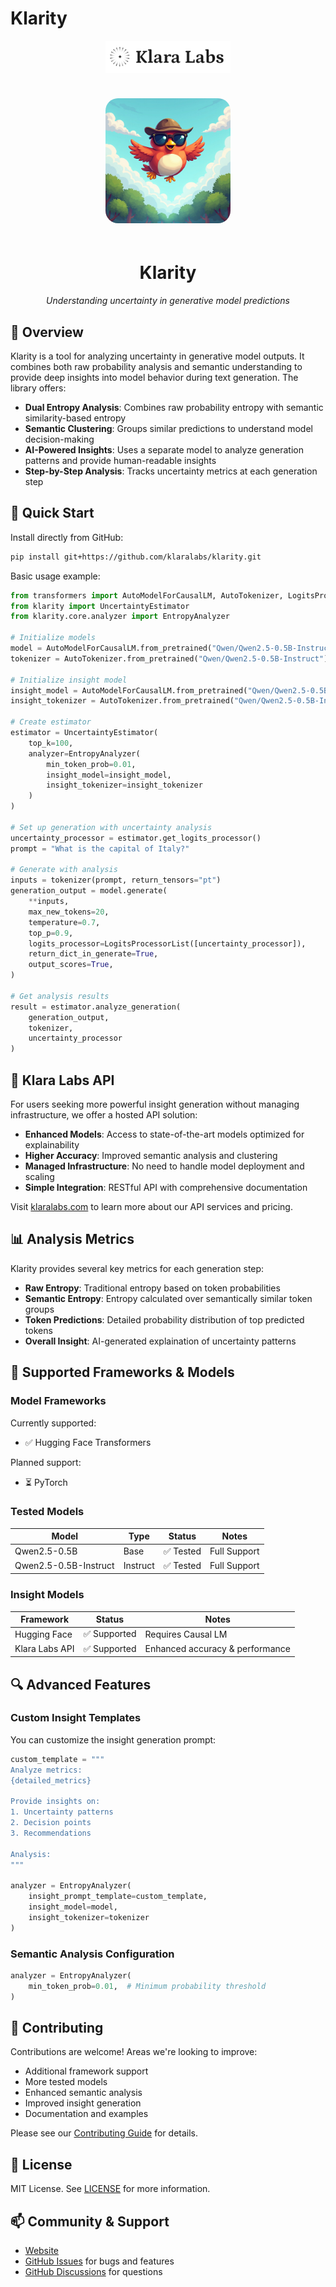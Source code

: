 # Klarity

<div align="center">
  <img src="assets/klaralabs.png" alt="Klara Labs" width="200"/>
  <br>
  <br>
  <img src="assets/detectivebird.jpeg" alt="Mascotte" width="200" style="border-radius: 20px; margin: 20px 0;"/>

  # Klarity 

  _Understanding uncertainty in generative model predictions_
</div>

## 🎯 Overview

Klarity is a tool for analyzing uncertainty in generative model outputs. It combines both raw probability analysis and semantic understanding to provide deep insights into model behavior during text generation. The library offers:

- **Dual Entropy Analysis**: Combines raw probability entropy with semantic similarity-based entropy
- **Semantic Clustering**: Groups similar predictions to understand model decision-making
- **AI-Powered Insights**: Uses a separate model to analyze generation patterns and provide human-readable insights
- **Step-by-Step Analysis**: Tracks uncertainty metrics at each generation step

## 🚀 Quick Start

Install directly from GitHub:
```bash
pip install git+https://github.com/klaralabs/klarity.git
```

Basic usage example:
```python
from transformers import AutoModelForCausalLM, AutoTokenizer, LogitsProcessorList
from klarity import UncertaintyEstimator
from klarity.core.analyzer import EntropyAnalyzer

# Initialize models
model = AutoModelForCausalLM.from_pretrained("Qwen/Qwen2.5-0.5B-Instruct")
tokenizer = AutoTokenizer.from_pretrained("Qwen/Qwen2.5-0.5B-Instruct")

# Initialize insight model
insight_model = AutoModelForCausalLM.from_pretrained("Qwen/Qwen2.5-0.5B-Instruct")
insight_tokenizer = AutoTokenizer.from_pretrained("Qwen/Qwen2.5-0.5B-Instruct")

# Create estimator
estimator = UncertaintyEstimator(
    top_k=100,
    analyzer=EntropyAnalyzer(
        min_token_prob=0.01,
        insight_model=insight_model,
        insight_tokenizer=insight_tokenizer
    )
)

# Set up generation with uncertainty analysis
uncertainty_processor = estimator.get_logits_processor()
prompt = "What is the capital of Italy?"

# Generate with analysis
inputs = tokenizer(prompt, return_tensors="pt")
generation_output = model.generate(
    **inputs,
    max_new_tokens=20,
    temperature=0.7,
    top_p=0.9,
    logits_processor=LogitsProcessorList([uncertainty_processor]),
    return_dict_in_generate=True,
    output_scores=True,
)

# Get analysis results
result = estimator.analyze_generation(
    generation_output,
    tokenizer,
    uncertainty_processor
)
```

## 🦉 Klara Labs API

For users seeking more powerful insight generation without managing infrastructure, we offer a hosted API solution:

- **Enhanced Models**: Access to state-of-the-art models optimized for explainability
- **Higher Accuracy**: Improved semantic analysis and clustering
- **Managed Infrastructure**: No need to handle model deployment and scaling
- **Simple Integration**: RESTful API with comprehensive documentation

Visit [klaralabs.com](https://klaralabs.com) to learn more about our API services and pricing.

## 📊 Analysis Metrics

Klarity provides several key metrics for each generation step:

- **Raw Entropy**: Traditional entropy based on token probabilities
- **Semantic Entropy**: Entropy calculated over semantically similar token groups
- **Token Predictions**: Detailed probability distribution of top predicted tokens
- **Overall Insight**: AI-generated explaination of uncertainty patterns

## 🤖 Supported Frameworks & Models

### Model Frameworks
Currently supported:
- ✅ Hugging Face Transformers

Planned support:
- ⏳ PyTorch

### Tested Models
| Model | Type | Status | Notes |
|-------|------|--------|--------|
| Qwen2.5-0.5B | Base | ✅ Tested | Full Support |
| Qwen2.5-0.5B-Instruct | Instruct | ✅ Tested | Full Support |

### Insight Models
| Framework | Status | Notes |
|-----------|--------|--------|
| Hugging Face | ✅ Supported | Requires Causal LM |
| Klara Labs API | ✅ Supported | Enhanced accuracy & performance |

## 🔍 Advanced Features

### Custom Insight Templates
You can customize the insight generation prompt:
```python
custom_template = """
Analyze metrics:
{detailed_metrics}

Provide insights on:
1. Uncertainty patterns
2. Decision points
3. Recommendations

Analysis:
"""

analyzer = EntropyAnalyzer(
    insight_prompt_template=custom_template,
    insight_model=model,
    insight_tokenizer=tokenizer
)
```

### Semantic Analysis Configuration
```python
analyzer = EntropyAnalyzer(
    min_token_prob=0.01,  # Minimum probability threshold
)
```

## 🤝 Contributing

Contributions are welcome! Areas we're looking to improve:

- Additional framework support
- More tested models
- Enhanced semantic analysis
- Improved insight generation
- Documentation and examples

Please see our [Contributing Guide](CONTRIBUTING.md) for details.

## 📝 License

MIT License. See [LICENSE](LICENSE) for more information.

## 📫 Community & Support

- [Website](https://klaralabs.com)
- [GitHub Issues](https://github.com/yourusername/klarity/issues) for bugs and features
- [GitHub Discussions](https://github.com/yourusername/klarity/discussions) for questions